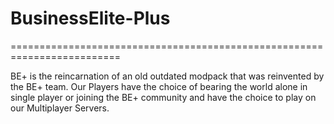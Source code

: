 # BusinessElite-Plus
=========================================================================

BE+ is the reincarnation of an old outdated modpack that was reinvented by the BE+ team. Our Players have the choice of bearing the world alone in single player or joining the BE+ community and have the choice to play on our Multiplayer Servers.

